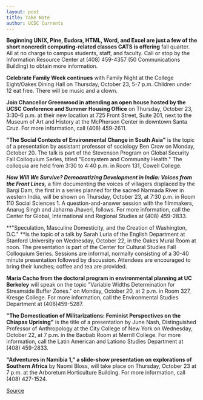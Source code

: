 ```yaml
---
layout: post
title: Take Note
author: UCSC Currents
---
```


**Beginning UNIX, Pine, Eudora, HTML, Word, and Excel are just a few of the short noncredit computing-related classes CATS is offering** fall quarter. All at no charge to campus students, staff, and faculty. Call or stop by the Information Resource Center at (408) 459-4357 (50 Communications Building) to obtain more information.

**Celebrate Family Week continues** with Family Night at the College Eight/Oakes Dining Hall on Thursday, October 23, 5-7 p.m. Children under 12 eat free. There will be music and a clown.

**Join Chancellor Greenwood in attending an open house hosted by the UCSC Conference and Summer Housing Office** on Thursday, October 23, 3:30-6 p.m. at their new location at 725 Front Street, Suite 201, next to the Museum of Art and History at the McPherson Center in downtown Santa Cruz. For more information, call (408) 459-2611.

**"The Social Contexts of Environmental Change in South Asia"** is the topic of a presentation by assistant professor of sociology Ben Crow on Monday, October 20. The talk is part of the Stevenson Program on Global Security Fall Colloquium Series, titled "Ecosystem and Community Health." The colloquia are held from 3:30 to 4:40 p.m. in Room 131, Cowell College. 

**_How Will We Survive? Democratizing Development in India: Voices from the Front Lines,_** a film documenting the voices of villagers displaced by the Bargi Dam, the first in a series planned for the sacred Narmada River in western India, will be shown on Thursday, October 23, at 7:30 p.m. in Room 110 Social Sciences 1. A question-and-answer session with the filmmakers, Anarug Singh and Jaharna Jhaveri, follows. For more information, call the Center for Global, International and Regional Studies at (408) 459-2833.

**"Speculation, Masculine Domesticity, and the Creation of Washington, D.C." **is the topic of a talk by Sarah Luria of the English Department at Stanford University on Wednesday, October 22, in the Oakes Mural Room at noon. The presentation is part of the Center for Cultural Studies Fall Colloquium Series. Sessions are informal, normally consisting of a 30-40 minute presentation followed by discussion. Attendees are encouraged to bring their lunches; coffee and tea are provided.

**Maria Cacho from the doctoral program in environmental planning at UC Berkeley** will speak on the topic "Variable Widths Determination for Streamside Buffer Zones." on Monday, October 20, at 2 p.m. in Room 327, Kresge College. For more information, call the Environmental Studies Department at (408)459-5287.

**"The Domestication of Militarizations: Feminist Perspectives on the Chiapas Uprising"** is the title of a presentation by June Nash, Distinguished Professor of Anthropology at the City College of New York on Wednesday, October 22, at 7 p.m. in the Baobab Room at Merrill College. For more information, call the Latin American and Lationo Studies Department at (408) 459-2833.

**"Adventures in Namibia 1," a slide-show presentation on explorations of Southern Africa** by Naomi Bloss, will take place on Thursday, October 23 at 7 p.m. at the Arboretum Horticulture Building. For more information, call (408) 427-1524.

[Source](http://www1.ucsc.edu/oncampus/currents/97-10-20/takenote.htm "Permalink to Take Note: 10-20-97")
